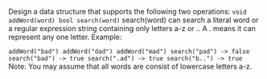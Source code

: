 Design a data structure that supports the following two operations:
`void addWord(word)
bool search(word)`
search(word) can search a literal word or a regular expression string containing only letters a-z or .. A . means it can represent any one letter.
Example:


`addWord("bad")
addWord("dad")
addWord("mad")
search("pad") -> false
search("bad") -> true
search(".ad") -> true
search("b..") -> true`
Note:
You may assume that all words are consist of lowercase letters a-z.
